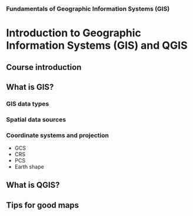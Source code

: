 ### Fundamentals of Geographic Information Systems (GIS)

# Introduction to Geographic Information Systems (GIS) and QGIS

## Course introduction
### 

## What is GIS?

### GIS data types
### Spatial data sources
### Coordinate systems and projection
- GCS
- CRS
- PCS
- Earth shape


## What is QGIS?

## Tips for good maps


<!--stackedit_data:
eyJoaXN0b3J5IjpbLTIyMDIzOTA5OCwxMjYwMzAwMjEyLDEyOT
A3OTkwMSwtMjA4ODc0NjYxMl19
-->